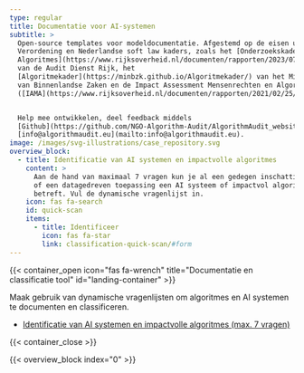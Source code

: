 ```yaml
---
type: regular
title: Documentatie voor AI-systemen
subtitle: >
  Open-source templates voor modeldocumentatie. Afgestemd op de eisen uit de AI
  Verordening en Nederlandse soft law kaders, zoals het [Onderzoekskader
  Algoritmes](https://www.rijksoverheid.nl/documenten/rapporten/2023/07/11/onderzoekskader-algoritmes-adr-2023#:~:text=De%20Auditdienst%20Rijk%20heeft%20een,risico's%20beheerst%20\(kunnen\)%20worden.)
  van de Audit Dienst Rijk, het
  [Algoritmekader](https://minbzk.github.io/Algoritmekader/) van het Ministerie
  van Binnenlandse Zaken en de Impact Assessment Mensenrechten en Algoritmes
  ([IAMA](https://www.rijksoverheid.nl/documenten/rapporten/2021/02/25/impact-assessment-mensenrechten-en-algoritmes)).


  Help mee ontwikkelen, deel feedback middels
  [Github](https://github.com/NGO-Algorithm-Audit/AlgorithmAudit_website) of via
  [info@algorithmaudit.eu](mailto:info@algorithmaudit.eu).
image: /images/svg-illustrations/case_repository.svg
overview_block:
  - title: Identificatie van AI systemen en impactvolle algoritmes
    content: >
      Aan de hand van maximaal 7 vragen kun je al een gedegen inschatting maken
      of een datagedreven toepassing een AI systeem of impactvol algoritme
      betreft. Vul de dynamische vragenlijst in.
    icon: fas fa-search
    id: quick-scan
    items:
      - title: Identificeer
        icon: fas fa-star
        link: classification-quick-scan/#form
---
```


{{< container_open icon="fas fa-wrench" title="Documentatie en classificatie tool" id="landing-container" >}}

Maak gebruik van dynamische vragenlijsten om algoritmes en AI systemen te documenten en classificeren.

* [Identificatie van AI systemen en impactvolle algoritmes (max. 7 vragen)](#quick-scan)

{{< container_close >}}

{{< overview_block index="0" >}}

<!-- {{< overview_block index="1" >}}

{{< overview_block index="2" >}} -->
